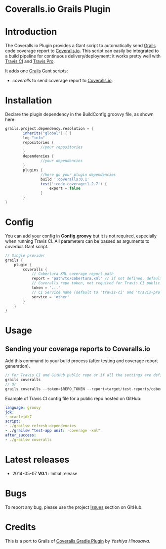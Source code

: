 
Coveralls.io Grails Plugin
=======================

# Introduction

The Coveralls.io Plugin provides a Gant script to automatically send [Grails](http://grails.org/plugin/code-coverage) code coverage report to [Coveralls.io](http://coveralls.io).
This script can easily be integrated to a build pipeline for continuous delivery/deployment: it works pretty well with [Travis CI](http://travis-ci.org) and [Travis Pro](http://travis-ci.com).

It adds one [Grails](http://grails.org) Gant scripts:

- *coveralls* to send coverage report to [Coveralls.io](http://coveralls.io).

# Installation

Declare the plugin dependency in the BuildConfig.groovvy file, as shown here:

```groovy
grails.project.dependency.resolution = {
		inherits("global") { }
		log "info"
		repositories {
                //your repositories
        }
        dependencies {
                //your dependencies
        }
		plugins {
				//here go your plugin dependencies
				build ':coveralls:0.1'
				test(':code-coverage:1.2.7') {
                    export = false
                }
		}
}
```


# Config

You can add your config in **Config.groovy** but it is not required, especially when running Travis CI.
All parameters can be passed as arguments to *coveralls* Gant script.

```groovy
// Single provider
grails {
    plugin {
        coveralls {
            // Cobertura XML coverage report path
            report = 'path/to/cobertura.xml' // if not defined, default to 'target/test-reports/cobertura/coverage.xml'
            // Coveralls repo token, not required for Travis CI public repo (required for Travis Pro or other CI).
            token = '...'
            // CI Service name (default to 'travis-ci' and 'travis-pro' for Travis)
            service = 'other'
        }
    }
}
```

# Usage

## Sending your coverage reports to Coveralls.io

Add this command to your build process (after testing and coverage report generation).

```groovy
// For Travis CI and GitHub public repo or if all the settings are defined in your Config.groovy
grails coveralls
// Or
grails coveralls --token=$REPO_TOKEN --report=target/test-reports/cobertura/coverage.xml
```

Example of Travis CI config file for a public repo hosted on GitHub:

```yml
language: groovy
jdk:
- oraclejdk7
script:
- ./grailsw refresh-dependencies
- ./grailsw "test-app unit: -coverage -xml"
after_success:
- ./grailsw coveralls
```

# Latest releases

* 2014-05-07 **V0.1** : Initial release

# Bugs

To report any bug, please use the project [Issues](http://github.com/agorapulse/grails-coveralls/issues) section on GitHub.

# Credits

This is a port to Grails of [Coveralls Gradle Plugin](https://github.com/kt3k/coveralls-gradle-plugin) by *Yoshiya Hinosawa*.
